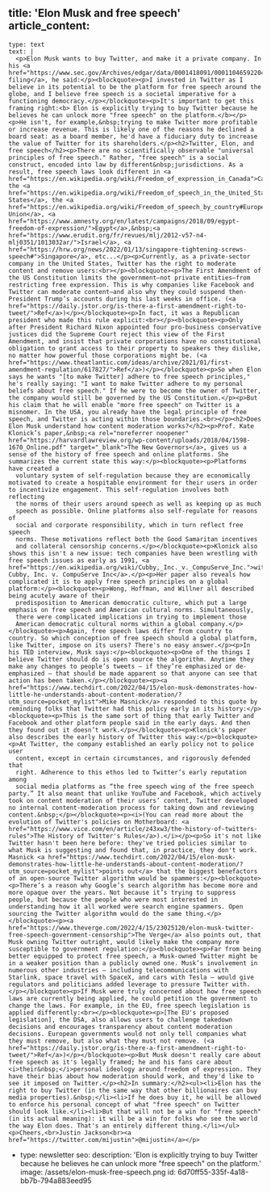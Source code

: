 title: 'Elon Musk and free speech'
article_content:
  -
    type: text
    text: |
      <p>Elon Musk wants to buy Twitter, and make it a private company. In his <a href="https://www.sec.gov/Archives/edgar/data/0001418091/000110465922045641/tm2212748d1_sc13da.htm">SEC filing</a>, he said:</p><blockquote><p>I invested in Twitter as I believe in its potential to be the platform for free speech around the globe, and I believe free speech is a societal imperative for a functioning democracy.</p></blockquote><p>It's important to get this framing right:<b> Elon is explicitly trying to buy Twitter because he believes he can unlock more "free speech" on the platform.</b></p><p>He isn't, for example,&nbsp;trying to make Twitter more profitable or increase revenue. This is likely one of the reasons he declined a board seat: as a board member, he'd have a fiduciary duty to increase the value of Twitter for its shareholders.</p><h2>Twitter, Elon, and free speech</h2><p>There are no scientifically observable "universal principles of free speech." Rather, "free speech" is a social construct, encoded into law by different&nbsp;jurisdictions. As a result, free speech laws look different in <a href="https://en.wikipedia.org/wiki/Freedom_of_expression_in_Canada">Canada</a>, the <a href="https://en.wikipedia.org/wiki/Freedom_of_speech_in_the_United_States">United States</a>, the <a href="https://en.wikipedia.org/wiki/Freedom_of_speech_by_country#Europe">European Union</a>, <a href="https://www.amnesty.org/en/latest/campaigns/2018/09/egypt-freedom-of-expression/">Egypt</a>,&nbsp;<a href="https://www.erudit.org/fr/revues/mlj/2012-v57-n4-mlj0351/1013032ar/">Israel</a>, <a href="https://hrw.org/news/2022/01/13/singapore-tightening-screws-speech#">Singapore</a>, etc...</p><p>Currently, as a private-sector company in the United States, Twitter has the right to moderate content and remove users:<br></p><blockquote><p>The First Amendment of the US Constitution limits the government—not private entities—from restricting free expression. This is why companies like Facebook and Twitter can moderate content—and also why they could suspend then-President Trump’s accounts during his last weeks in office. (<a href="https://daily.jstor.org/is-there-a-first-amendment-right-to-tweet/">Ref</a>)</p></blockquote><p>In fact, it was a Republican president who made this rule explicit:<br></p><blockquote><p>Only after President Richard Nixon appointed four pro-business conservative justices did the Supreme Court reject this view of the First Amendment, and insist that private corporations have no constitutional obligation to grant access to their property to speakers they dislike, no matter how powerful those corporations might be. (<a href="https://www.theatlantic.com/ideas/archive/2021/01/first-amendment-regulation/617827/">Ref</a>)</p></blockquote><p>So when Elon says he wants "[to make Twitter] adhere to free speech principles," he's really saying: "I want to make Twitter adhere to my personal beliefs about free speech." If he were to become the owner of Twitter, the company would still be governed by the US Constitution.</p><p>But his claim that he will enable "more free speech" on Twitter is a misnomer. In the USA, you already have the legal principle of free speech, and Twitter is acting within those boundaries.<br></p><h2>Does Elon Musk understand how content moderation works?</h2><p>Prof. Kate Klonick’s paper,&nbsp;<a rel="noreferrer noopener" href="https://harvardlawreview.org/wp-content/uploads/2018/04/1598-1670_Online.pdf" target="_blank">The New Governors</a>, gives us a sense of the history of free speech and online platforms. She summarizes the current state this way:</p><blockquote><p>Platforms have created a
      voluntary system of self-regulation because they are economically motivated to create a hospitable environment for their users in order to incentivize engagement. This self-regulation involves both reflecting
      the norms of their users around speech as well as keeping up as much
      speech as possible. Online platforms also self-regulate for reasons of
      social and corporate responsibility, which in turn reflect free speech
      norms. These motivations reflect both the Good Samaritan incentives
      and collateral censorship concerns.</p></blockquote><p>Klonick also shows this isn't a new issue: tech companies have been wrestling with free speech issues as early as 1991, <a href="https://en.wikipedia.org/wiki/Cubby,_Inc._v._CompuServe_Inc.">with Cubby, Inc. v. CompuServe Inc</a>.</p><p>Her paper also reveals how complicated it is to apply free speech principles on a global platform:</p><blockquote><p>Wong, Hoffman, and Willner all described being acutely aware of their
      predisposition to American democratic culture, which put a large emphasis on free speech and American cultural norms. Simultaneously,
      there were complicated implications in trying to implement those
      American democratic cultural norms within a global company.</p></blockquote><p>Again, free speech laws differ from country to country. So which conception of free speech should a global platform, like Twitter, impose on its users? There's no easy answer.</p><p>In his TED interview, Musk says:</p><blockquote><p>One of the things I believe Twitter should do is open source the algorithm. Anytime they make any changes to people’s tweets — if they’re emphasized or de-emphasized — that should be made apparent so that anyone can see that action has been taken.</p></blockquote><p><a href="https://www.techdirt.com/2022/04/15/elon-musk-demonstrates-how-little-he-understands-about-content-moderation/?utm_source=pocket_mylist">Mike Masnick</a> responded to this quote by reminding folks that Twitter had this policy early in its history:</p><blockquote><p>This is the same sort of thing that early Twitter and Facebook and other platform people said in the early days. And then they found out it doesn’t work.</p></blockquote><p>Klonick's paper also describes the early history of Twitter this way:</p><blockquote><p>At Twitter, the company established an early policy not to police user
      content, except in certain circumstances, and rigorously defended that
      right. Adherence to this ethos led to Twitter’s early reputation among
      social media platforms as “the free speech wing of the free speech party.” It also meant that unlike YouTube and Facebook, which actively took on content moderation of their users’ content, Twitter developed no internal content-moderation process for taking down and reviewing content.&nbsp;</p></blockquote><p><i>(You can read more about the evolution of Twitter's policies on Motherboard: <a href="https://www.vice.com/en/article/z43xw3/the-history-of-twitters-rules">The History of Twitter's Rules</a>).</i></p><p>So it's not like Twitter hasn't been here before: they've tried policies similar to what Musk is suggesting and found that, in practice, they don't work. Masnick <a href="https://www.techdirt.com/2022/04/15/elon-musk-demonstrates-how-little-he-understands-about-content-moderation/?utm_source=pocket_mylist">points out</a> that the biggest benefactors of an open-source Twitter algorithm would be spammers:</p><blockquote><p>There’s a reason why Google’s search algorithm has become more and more opaque over the years. Not because it’s trying to suppress people, but because the people who were most interested in understanding how it all worked were search engine spammers. Open sourcing the Twitter algorithm would do the same thing.</p></blockquote><p><a href="https://www.theverge.com/2022/4/15/23025120/elon-musk-twitter-free-speech-government-censorship">The Verge</a> also points out, that Musk owning Twitter outright, would likely make the company more susceptible to government regulation:</p><blockquote><p>Far from being better equipped to protect free speech, a Musk-owned Twitter might be in a weaker position than a publicly owned one. Musk’s involvement in numerous other industries — including telecommunications with Starlink, space travel with SpaceX, and cars with Tesla — would give regulators and politicians added leverage to pressure Twitter with.</p></blockquote><p>If Musk were truly concerned about how free speech laws are currently being applied, he could petition the government to change the laws. For example, in the EU, free speech legislation is applied differently:<br></p><blockquote><p>[The EU's proposed legislation], the DSA, also allows users to challenge takedown decisions and encourages transparency about content moderation decisions. European governments would not only tell companies what they must remove, but also what they must not remove. (<a href="https://daily.jstor.org/is-there-a-first-amendment-right-to-tweet/">Ref</a>)</p></blockquote><p>But Musk doesn't really care about free speech as it's legally framed; he and his fans care about <i>their&nbsp;</i>personal ideology around freedom of expression. They have their bias about how moderation should work, and they'd like to see it imposed on Twitter.</p><h2>In summary:</h2><ul><li>Elon has the right to buy Twitter (in the same way that other billionaires can buy media properties).&nbsp;</li><li>If he does buy it, he will be allowed to enforce his personal concept of what "free speech" on Twitter should look like.</li><li>But that will not be a win for "free speech" (in its actual meaning): it will be a win for folks who see the world the way Elon does. That's an entirely different thing.</li></ul><p>Cheers,<br>Justin Jackson<br><a href="https://twitter.com/mijustin">@mijustin</a></p>
  -
    type: newsletter
seo:
  description: 'Elon is explicitly trying to buy Twitter because he believes he can unlock more "free speech" on the platform.'
  image: /assets/elon-musk-free-speech.png
id: 6d70ff55-335f-4a18-bb7b-794a883eed95
